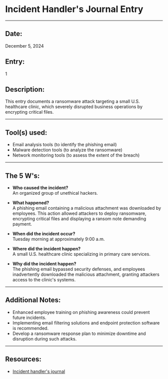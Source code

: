 
# Incident Handler's Journal Entry

---

## **Date:**  
December 5, 2024  

## **Entry:**  
1  

## **Description:**  
This entry documents a ransomware attack targeting a small U.S. healthcare clinic, which severely disrupted business operations by encrypting critical files.

---

## **Tool(s) used:**  
- Email analysis tools (to identify the phishing email)  
- Malware detection tools (to analyze the ransomware)  
- Network monitoring tools (to assess the extent of the breach)

---

## **The 5 W's:**  

- **Who caused the incident?**  
  An organized group of unethical hackers.

- **What happened?**  
  A phishing email containing a malicious attachment was downloaded by employees. This action allowed attackers to deploy ransomware, encrypting critical files and displaying a ransom note demanding payment.

- **When did the incident occur?**  
  Tuesday morning at approximately 9:00 a.m.

- **Where did the incident happen?**  
  A small U.S. healthcare clinic specializing in primary care services.

- **Why did the incident happen?**  
  The phishing email bypassed security defenses, and employees inadvertently downloaded the malicious attachment, granting attackers access to the clinic's systems.

---

## **Additional Notes:**  
- Enhanced employee training on phishing awareness could prevent future incidents.  
- Implementing email filtering solutions and endpoint protection software is recommended.  
- Develop a ransomware response plan to minimize downtime and disruption during such attacks.

---

## **Resources:**
- [Incident handler's journal](supporting-materials/Incident-handler-s-journal-.pdf)